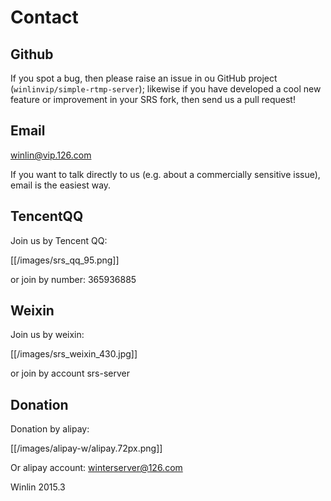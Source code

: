 # Contact

## Github

[SRS Issues]:[issues]

If you spot a bug, then please raise an issue in ou GitHub project (`winlinvip/simple-rtmp-server`); likewise if you have developed a cool new feature or improvement in your SRS fork, then send us a pull request!

## Email

[winlin@vip.126.com][email]

If you want to talk directly to us (e.g. about a commercially sensitive issue), email is the easiest way.

## TencentQQ

Join us by Tencent QQ:

[[/images/srs_qq_95.png]]

or join by number: 365936885

## Weixin

Join us by weixin:

[[/images/srs_weixin_430.jpg]]

or join by account srs-server

## Donation

Donation by alipay:

[[/images/alipay-w/alipay.72px.png]]

Or alipay account: winterserver@126.com

Winlin 2015.3

[email]: mailto:winlin@vip.126.com
[issues]: https://github.com/simple-rtmp-server/srs/issues/new
